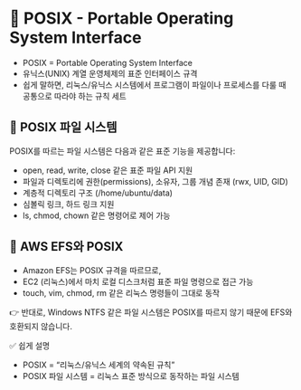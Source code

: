 # 📌 POSIX - Portable Operating System Interface

- POSIX = Portable Operating System Interface
- 유닉스(UNIX) 계열 운영체제의 표준 인터페이스 규격
- 쉽게 말하면, 리눅스/유닉스 시스템에서 프로그램이 파일이나 프로세스를 다룰 때 공통으로 따라야 하는 규칙
  세트

## 📌 POSIX 파일 시스템

POSIX를 따르는 파일 시스템은 다음과 같은 표준 기능을 제공합니다:

- open, read, write, close 같은 표준 파일 API 지원
- 파일과 디렉토리에 권한(permissions), 소유자, 그룹 개념 존재 (rwx, UID, GID)
- 계층적 디렉토리 구조 (/home/ubuntu/data)
- 심볼릭 링크, 하드 링크 지원
- ls, chmod, chown 같은 명령어로 제어 가능

## 📌 AWS EFS와 POSIX

- Amazon EFS는 POSIX 규격을 따르므로,
- EC2 (리눅스)에서 마치 로컬 디스크처럼 표준 파일 명령으로 접근 가능
- touch, vim, chmod, rm 같은 리눅스 명령들이 그대로 동작

👉 반대로, Windows NTFS 같은 파일 시스템은 POSIX를 따르지 않기 때문에 EFS와 호환되지 않습니다.

✅ 쉽게 설명

- POSIX = “리눅스/유닉스 세계의 약속된 규칙”
- POSIX 파일 시스템 = 리눅스 표준 방식으로 동작하는 파일 시스템
